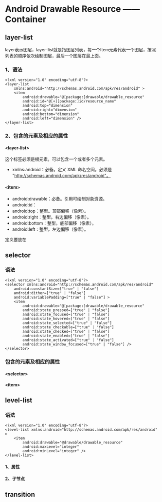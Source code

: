 # Android Drawable Resource —— Container


## layer-list

layer表示图层，layer-list就是指图层列表，每一个Item元素代表一个图层，按照列表的顺序依次绘制图层，最后一个图层在最上面。

### 1、语法

	<?xml version="1.0" encoding="utf-8"?>
	<layer-list
    	xmlns:android="http://schemas.android.com/apk/res/android" >
    	<item
        	android:drawable="@[package:]drawable/drawable_resource"
        	android:id="@[+][package:]id/resource_name"
        	android:top="dimension"
        	android:right="dimension"
        	android:bottom="dimension"
        	android:left="dimension" />
	</layer-list>

### 2、包含的元素及相应的属性

#### <layer-list\>

这个标签必须是根元素，可以包含一个或者多个<item>元素。

- xmlns:android：必备。定义 XML 命名空间，必须是 "http://schemas.android.com/apk/res/android"。

#### <item\>
- android:drawable：必备。引用可绘制对象资源。
- android:id：
- android:top：整型。顶部偏移（像素）。
- android:right：整型。右边偏移（像素）。
- android:bottom：整型。底部偏移（像素）。
- android:left：整型。左边偏移（像素）。

定义要放在




## selector

### 语法

	<?xml version="1.0" encoding="utf-8"?>
	<selector xmlns:android="http://schemas.android.com/apk/res/android"
    	android:constantSize=["true" | "false"]
    	android:dither=["true" | "false"]
    	android:variablePadding=["true" | "false"] >
    	<item
        	android:drawable="@[package:]drawable/drawable_resource"
        	android:state_pressed=["true" | "false"]
        	android:state_focused=["true" | "false"]
        	android:state_hovered=["true" | "false"]
        	android:state_selected=["true" | "false"]
        	android:state_checkable=["true" | "false"]
        	android:state_checked=["true" | "false"]
        	android:state_enabled=["true" | "false"]
        	android:state_activated=["true" | "false"]
        	android:state_window_focused=["true" | "false"] />
	</selector>

### 包含的元素及相应的属性

#### <selector\>



#### <item\>





## level-list

### 语法

	<?xml version="1.0" encoding="utf-8"?>
	<level-list xmlns:android="http://schemas.android.com/apk/res/android" >
    	<item
        	android:drawable="@drawable/drawable_resource"
        	android:maxLevel="integer"
        	android:minLevel="integer" />
	</level-list>

#### 1、属性

#### 2、子节点


## transition

